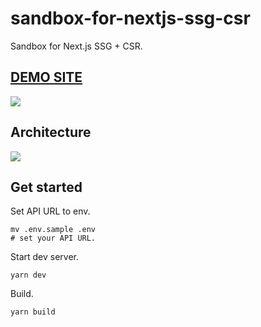 # sandbox-for-nextjs-ssg-csr
Sandbox for Next.js SSG + CSR.

## [DEMO SITE](https://sandbox-for-nextjs-ssg-csr.vercel.app/)
![](https://i.gyazo.com/1abc8058b69b0a635a0ab931c1513657.png)

## Architecture

![](https://i.gyazo.com/362aa902bc833ab00cd119dcf3a4bcda.png)


## Get started
Set API URL to env.
```
mv .env.sample .env
# set your API URL.
```
Start dev server.

```
yarn dev
```

Build.

```
yarn build
```
